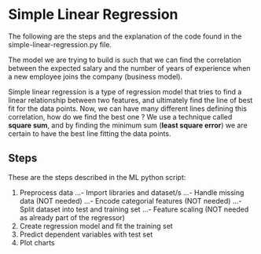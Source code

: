 # **Simple Linear Regression**

The following are the steps and the explanation of the code found in the simple-linear-regression.py file.

The model we are trying to build is such that we can find the correlation between the expected salary and the number of years of experience when a new employee joins the company (business model).

Simple linear regression is a type of regression model that tries to find a linear relationship between two features, and ultimately find the line of best fit for the data points. Now, we can have many different lines defining this correlation, how do we find the best one ? We use a technique called **square sum**, and by finding the minimum sum (**least square error**) we are certain to have the best line fitting the data points.

## **Steps**

These are the steps described in the ML python script:

1. Preprocess data
...- Import libraries and dataset/s
...- Handle missing data (NOT needed)
...- Encode categorial features (NOT needed)
...- Split dataset into test and training set
...- Feature scaling (NOT needed as already part of the regressor)
2. Create regression model and fit the training set
3. Predict dependent variables with test set
4. Plot charts
